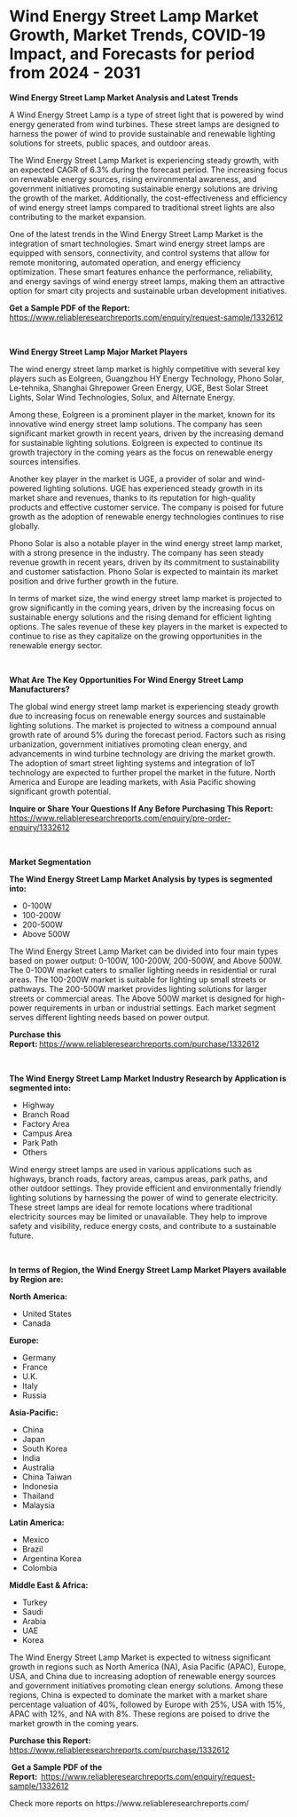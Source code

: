 <p><h1>Wind Energy Street Lamp Market Growth, Market Trends, COVID-19 Impact, and Forecasts for period from 2024 - 2031</h1></p><p><strong>Wind Energy Street Lamp Market Analysis and Latest Trends</strong></p>
<p><p>A Wind Energy Street Lamp is a type of street light that is powered by wind energy generated from wind turbines. These street lamps are designed to harness the power of wind to provide sustainable and renewable lighting solutions for streets, public spaces, and outdoor areas.</p><p>The Wind Energy Street Lamp Market is experiencing steady growth, with an expected CAGR of 6.3% during the forecast period. The increasing focus on renewable energy sources, rising environmental awareness, and government initiatives promoting sustainable energy solutions are driving the growth of the market. Additionally, the cost-effectiveness and efficiency of wind energy street lamps compared to traditional street lights are also contributing to the market expansion.</p><p>One of the latest trends in the Wind Energy Street Lamp Market is the integration of smart technologies. Smart wind energy street lamps are equipped with sensors, connectivity, and control systems that allow for remote monitoring, automated operation, and energy efficiency optimization. These smart features enhance the performance, reliability, and energy savings of wind energy street lamps, making them an attractive option for smart city projects and sustainable urban development initiatives.</p></p>
<p><strong>Get a Sample PDF of the Report:&nbsp;</strong> <a href="https://www.reliableresearchreports.com/enquiry/request-sample/1332612">https://www.reliableresearchreports.com/enquiry/request-sample/1332612</a></p>
<p>&nbsp;</p>
<p><strong>Wind Energy Street Lamp Major Market Players</strong></p>
<p><p>The wind energy street lamp market is highly competitive with several key players such as Eolgreen, Guangzhou HY Energy Technology, Phono Solar, Le-tehnika, Shanghai Ghrepower Green Energy, UGE, Best Solar Street Lights, Solar Wind Technologies, Solux, and Alternate Energy. </p><p>Among these, Eolgreen is a prominent player in the market, known for its innovative wind energy street lamp solutions. The company has seen significant market growth in recent years, driven by the increasing demand for sustainable lighting solutions. Eolgreen is expected to continue its growth trajectory in the coming years as the focus on renewable energy sources intensifies.</p><p>Another key player in the market is UGE, a provider of solar and wind-powered lighting solutions. UGE has experienced steady growth in its market share and revenues, thanks to its reputation for high-quality products and effective customer service. The company is poised for future growth as the adoption of renewable energy technologies continues to rise globally.</p><p>Phono Solar is also a notable player in the wind energy street lamp market, with a strong presence in the industry. The company has seen steady revenue growth in recent years, driven by its commitment to sustainability and customer satisfaction. Phono Solar is expected to maintain its market position and drive further growth in the future.</p><p>In terms of market size, the wind energy street lamp market is projected to grow significantly in the coming years, driven by the increasing focus on sustainable energy solutions and the rising demand for efficient lighting options. The sales revenue of these key players in the market is expected to continue to rise as they capitalize on the growing opportunities in the renewable energy sector.</p></p>
<p>&nbsp;</p>
<p><strong>What Are The Key Opportunities For Wind Energy Street Lamp Manufacturers?</strong></p>
<p><p>The global wind energy street lamp market is experiencing steady growth due to increasing focus on renewable energy sources and sustainable lighting solutions. The market is projected to witness a compound annual growth rate of around 5% during the forecast period. Factors such as rising urbanization, government initiatives promoting clean energy, and advancements in wind turbine technology are driving the market growth. The adoption of smart street lighting systems and integration of IoT technology are expected to further propel the market in the future. North America and Europe are leading markets, with Asia Pacific showing significant growth potential.</p></p>
<p><strong>Inquire or Share Your Questions If Any Before Purchasing This Report:</strong> <a href="https://www.reliableresearchreports.com/enquiry/pre-order-enquiry/1332612">https://www.reliableresearchreports.com/enquiry/pre-order-enquiry/1332612</a></p>
<p>&nbsp;</p>
<p><strong>Market Segmentation</strong></p>
<p><strong>The Wind Energy Street Lamp Market Analysis by types is segmented into:</strong></p>
<p><ul><li>0-100W</li><li>100-200W</li><li>200-500W</li><li>Above 500W</li></ul></p>
<p><p>The Wind Energy Street Lamp Market can be divided into four main types based on power output: 0-100W, 100-200W, 200-500W, and Above 500W. The 0-100W market caters to smaller lighting needs in residential or rural areas. The 100-200W market is suitable for lighting up small streets or pathways. The 200-500W market provides lighting solutions for larger streets or commercial areas. The Above 500W market is designed for high-power requirements in urban or industrial settings. Each market segment serves different lighting needs based on power output.</p></p>
<p><strong>Purchase this Report:&nbsp;</strong><a href="https://www.reliableresearchreports.com/purchase/1332612">https://www.reliableresearchreports.com/purchase/1332612</a></p>
<p>&nbsp;</p>
<p><strong>The Wind Energy Street Lamp Market Industry Research by Application is segmented into:</strong></p>
<p><ul><li>Highway</li><li>Branch Road</li><li>Factory Area</li><li>Campus Area</li><li>Park Path</li><li>Others</li></ul></p>
<p><p>Wind energy street lamps are used in various applications such as highways, branch roads, factory areas, campus areas, park paths, and other outdoor settings. They provide efficient and environmentally friendly lighting solutions by harnessing the power of wind to generate electricity. These street lamps are ideal for remote locations where traditional electricity sources may be limited or unavailable. They help to improve safety and visibility, reduce energy costs, and contribute to a sustainable future.</p></p>
<p>&nbsp;</p>
<p><strong>In terms of Region, the Wind Energy Street Lamp Market Players available by Region are:</strong></p>
<p>
    <p> <strong> North America: </strong>
        <ul>
            <li>United States</li>
            <li>Canada</li>
        </ul>
        </p> 
    <p> <strong> Europe: </strong>
        <ul>
            <li>Germany</li>
            <li>France</li>
            <li>U.K.</li>
            <li>Italy</li>
            <li>Russia</li>
        </ul>
        </p> 
    <p> <strong> Asia-Pacific: </strong>
        <ul>
            <li>China</li>
            <li>Japan</li>
            <li>South Korea</li>
            <li>India</li>
            <li>Australia</li>
            <li>China Taiwan</li>
            <li>Indonesia</li>
            <li>Thailand</li>
            <li>Malaysia</li>
        </ul>
        </p> 
    <p> <strong> Latin America: </strong>
        <ul>
            <li>Mexico</li>
            <li>Brazil</li>
            <li>Argentina Korea</li>
            <li>Colombia</li>
        </ul>
        </p> 
    <p> <strong> Middle East & Africa: </strong>
        <ul>
            <li>Turkey</li>
            <li>Saudi</li>
            <li>Arabia</li>
            <li>UAE</li>
            <li>Korea</li>
        </ul>
    </p>
    </p>
<p><p>The Wind Energy Street Lamp Market is expected to witness significant growth in regions such as North America (NA), Asia Pacific (APAC), Europe, USA, and China due to increasing adoption of renewable energy sources and government initiatives promoting clean energy solutions. Among these regions, China is expected to dominate the market with a market share percentage valuation of 40%, followed by Europe with 25%, USA with 15%, APAC with 12%, and NA with 8%. These regions are poised to drive the market growth in the coming years.</p></p>
<p><strong>Purchase this Report: </strong><a href="https://www.reliableresearchreports.com/purchase/1332612">https://www.reliableresearchreports.com/purchase/1332612</a></p>
<p>&nbsp;<strong>Get a Sample PDF of the Report:&nbsp;&nbsp;</strong><a href="https://www.reliableresearchreports.com/enquiry/request-sample/1332612">https://www.reliableresearchreports.com/enquiry/request-sample/1332612</a></p>
<p><strong></strong></p>
<p>Check more reports on https://www.reliableresearchreports.com/</p>